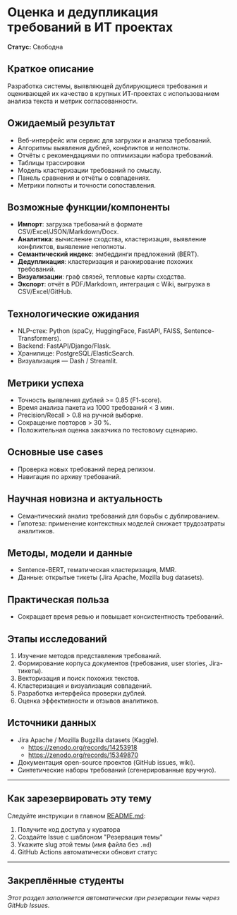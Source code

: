# Оценка и дедупликация требований в ИТ проектах

**Статус:** Свободна

## Краткое описание

Разработка системы, выявляющей дублирующиеся требования и оценивающей их качество в крупных ИТ-проектах с использованием анализа текста и метрик согласованности.

## Ожидаемый результат

- Веб-интерфейс или сервис для загрузки и анализа требований.
- Алгоритмы выявления дублей, конфликтов и неполноты.
- Отчёты с рекомендациями по оптимизации набора требований.
- Таблицы трассировки
- Модель кластеризации требований по смыслу.
- Панель сравнения и отчёты о совпадениях.
- Метрики полноты и точности сопоставления.

## Возможные функции/компоненты

- **Импорт**: загрузка требований в формате CSV/Excel/JSON/Markdown/Docx.
- **Аналитика**: вычисление сходства, кластеризация, выявление конфликтов, выявление неполноты.
- **Семантический индекс**: эмбеддинги предложений (BERT).
- **Дедупликация**: кластеризация и ранжирование похожих требований.
- **Визуализации**: граф связей, тепловые карты сходства.
- **Экспорт**: отчёт в PDF/Markdown, интеграция с Wiki, выгрузка в CSV/Excel/GitHub.

## Технологические ожидания

- NLP-стек: Python (spaCy, HuggingFace, FastAPI, FAISS, Sentence-Transformers).
- Backend: FastAPI/Django/Flask.
- Хранилище: PostgreSQL/ElasticSearch.
- Визуализация — Dash / Streamlit.

## Метрики успеха

- Точность выявления дублей >= 0.85 (F1-score).
- Время анализа пакета из 1000 требований < 3 мин.
- Precision/Recall > 0.8 на ручной выборке.
- Сокращение повторов > 30 %.
- Положительная оценка заказчика по тестовому сценарию.

## Основные use cases

- Проверка новых требований перед релизом.
- Навигация по архиву требований.

## Научная новизна и актуальность

- Семантический анализ требований для борьбы с дублированием.
- Гипотеза: применение контекстных моделей снижает трудозатраты аналитиков.

## Методы, модели и данные

- Sentence-BERT, тематическая кластеризация, MMR.
- Данные: открытые тикеты (Jira Apache, Mozilla bug datasets).

## Практическая польза

- Сокращает время ревью и повышает консистентность требований.

## Этапы исследований

1. Изучение методов представления требований.
2. Формирование корпуса документов (требования, user stories, Jira-тикеты).
3. Векторизация и поиск похожих текстов.
4. Кластеризация и визуализация совпадений.
5. Разработка интерфейса проверки дублей.
6. Оценка эффективности и отзывов аналитиков.

## Источники данных

- Jira Apache / Mozilla Bugzilla datasets (Kaggle).
    - https://zenodo.org/records/14253918
    - https://zenodo.org/records/15349870
- Документация open-source проектов (GitHub issues, wiki).
- Синтетические наборы требований (сгенерированные вручную).

---

## Как зарезервировать эту тему

Следуйте инструкции в главном [README.md](../../README.md#-как-зарезервировать-тему):
1. Получите код доступа у куратора
2. Создайте Issue с шаблоном "Резервация темы"
3. Укажите slug этой темы (имя файла без `.md`)
4. GitHub Actions автоматически обновит статус

---

## Закреплённые студенты

_Этот раздел заполняется автоматически при резервации темы через GitHub Issues._

